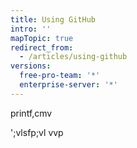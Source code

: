 ```yaml
---
title: Using GitHub
intro: ''
mapTopic: true
redirect_from:
  - /articles/using-github
versions:
  free-pro-team: '*'
  enterprise-server: '*'
---
```

printf,cmv




';vlsfp;vl
vvp

